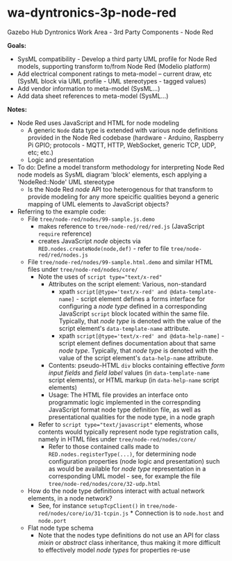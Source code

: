 wa-dyntronics-3p-node-red
=========================

Gazebo Hub Dyntronics Work Area - 3rd Party Components - Node Red

**Goals:**

* SysML compatibility - Develop a third party UML profile for Node Red models, supporting transform to/from Node Red  (Modelio platform)
* Add electrical component ratings to meta-model – current draw, etc (SysML block via UML profile - UML stereotypes - tagged values)
* Add vendor information to meta-model (SysML...)
* Add data sheet references to meta-model (SysML...)

**Notes:**

* Node Red uses JavaScript and HTML for node modeling
    * A generic `Node` data type is extended with various node definitions provided in the Node Red codebase (hardware - Arduino, Raspberry Pi GPIO; protocols - MQTT, HTTP, WebSocket, generic TCP, UDP, etc; etc.)
    * Logic and presentation
* To do: Define a model transform methodology for interpreting Node Red node models as SysML diagram 'block' elements, esch applying a 'NodeRed::Node' UML stereotype
    * Is the Node Red _node_ API too heterogenous for that transform to provide modeling for any more speicific qualities beyond a generic mapping of UML elements to JavaScript objects?
* Referring to the example code:
    * File `tree/node-red/nodes/99-sample.js.demo`
        * makes reference to `tree/node-red/red/red.js` (JavaScript `require` reference)
        * creates JavaScript _node_ objects via `RED.nodes.createNode(node,def)` - refer to file `tree/node-red/red/nodes.js`
    * File `tree/node-red/nodes/99-sample.html.demo` and similar HTML files under `tree/node-red/nodes/core/`
        * Note the uses of `script type="text/x-red"`
            * Attributes on the script element: Various, non-standard
                * xpath
                  `script[@type='text/x-red' and @data-template-name]` -
                  script element defines a forms interface for
                  configuring a _node type_ defined in a corresponding
                  JavaScript `script` block located within the same
                  file. Typically, that _node type_ is denoted with
                  the value of the script element's
                  `data-template-name` attribute.
                * xpath
                  `script[@type='text/x-red' and @data-help-name]` -
                  script element defines documentation about that same
                  _node type_. Typically, that _node type_ is denoted with
                  the value of the script element's `data-help-name`
                  attribute.
            * Contents: pseudo-HTML `div` blocks containing effective
              _form input fields_ and _field label_ values (in
              `data-template-name` script elements), or HTML markup (in
              `data-help-name` script elements)
            * Usage: The HTML file provides an interface onto
              programmatic logic implemented in the correspnding
              JavaScript format node type definition file, as well as
              presentational qualities for the node type, in a node
              graph
        * Refer to `script type="text/javascript"` elements, whose contents would typically represent node type registration calls, namely in HTML files under `tree/node-red/nodes/core/`
            * Refer to those contained calls made to `RED.nodes.registerType(...)`, for determining node configuration properties (node logic and presentation) such as would be available for _node type_ representation in a corresponding UML model - see, for example the file `tree/node-red/nodes/core/32-udp.html`
    * How do the node type definitions interact with actual network
      elements, in a node network?
        * See, for instance `setupTcpClient()` in
          `tree/node-red/nodes/core/io/31-tcpin.js`
                    * Connection is to `node.host` and `node.port`
    * Flat node type schema
        * Note that the nodes type definitions do not use an API for
          class _mixin_ or _abstract_ class inheritance, thus making
          it more difficult to effectively model _node types_ for
          properties re-use
